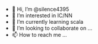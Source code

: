 - 👋 Hi, I’m @silence4395
- 👀 I’m interested in IC/NN 
- 🌱 I’m currently learning scala
- 💞️ I’m looking to collaborate on ...
- 📫 How to reach me ...

<!---
silence4395/silence4395 is a ✨ special ✨ repository because its `README.md` (this file) appears on your GitHub profile.
You can click the Preview link to take a look at your changes.
--->
